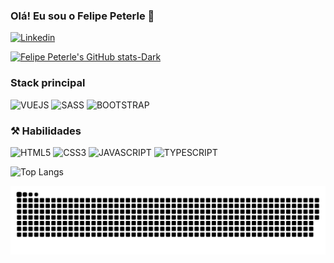 
### Olá! Eu sou o Felipe Peterle 🤙

[![Linkedin](https://img.shields.io/badge/LinkedIn-0077B5?style=for-the-badge&logo=linkedin&logoColor=white)](https://www.linkedin.com/in/felipe-peterle/)

[![Felipe Peterle's GitHub stats-Dark](https://github-readme-stats.vercel.app/api?username=FelipePeterle&show_icons=true&theme=dark#gh-dark-mode-only)](https://github.com/anuraghazra/github-readme-stats#gh-dark-mode-only)

### Stack principal

<div>

<a><img alt="VUEJS" src="https://img.shields.io/badge/Vue.js-35495E?style=for-the-badge&logo=vue.js&logoColor=4FC08D"></a>
<a><img alt="SASS" src="https://img.shields.io/badge/Sass-CC6699?style=for-the-badge&logo=sass&logoColor=white"><a>
<a><img alt="BOOTSTRAP" src="https://img.shields.io/badge/Bootstrap-563D7C?style=for-the-badge&logo=bootstrap&logoColor=white"></a>

</div>

### ⚒️ Habilidades

<div>

<a><img alt="HTML5" src="https://img.shields.io/badge/HTML5-E34F26?style=for-the-badge&logo=html5&logoColor=white"></a>
<a><img alt="CSS3" src="https://img.shields.io/badge/CSS3-1572B6?style=for-the-badge&logo=css3&logoColor=white"><a>
<a><img alt="JAVASCRIPT" src="https://img.shields.io/badge/JavaScript-323330?style=for-the-badge&logo=javascript&logoColor=F7DF1E"></a>
<a><img alt="TYPESCRIPT" src="https://img.shields.io/badge/TypeScript-007ACC?style=for-the-badge&logo=typescript&logoColor=white"></a>

</div>

![Top Langs](https://github-readme-stats.vercel.app/api/top-langs/?username=anuraghazra&size_weight=0.5&count_weight=0.5)

![Commits](https://raw.githubusercontent.com/IgormBonfim/IgormBonfim/output/github-contribution-grid-snake-dark.svg#gh-dark-mode-only)
